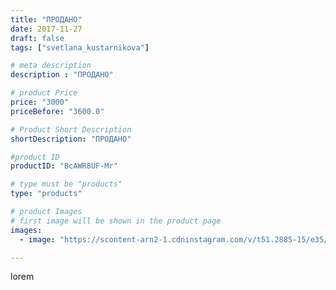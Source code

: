 ```yaml
---
title: "ПРОДАНО"
date: 2017-11-27
draft: false
tags: ["svetlana_kustarnikova"]

# meta description
description : "ПРОДАНО"

# product Price
price: "3000"
priceBefore: "3600.0"

# Product Short Description
shortDescription: "ПРОДАНО"

#product ID
productID: "BcAWR8UF-Mr"

# type must be "products"
type: "products"

# product Images
# first image will be shown in the product page
images:
  - image: "https://scontent-arn2-1.cdninstagram.com/v/t51.2885-15/e35/23970299_148398795798123_7364905439806357504_n.jpg?se=7&tp=1&_nc_ht=scontent-arn2-1.cdninstagram.com&_nc_cat=103&_nc_ohc=GOe91uu2LJ8AX8qKT9j&ccb=7-4&oh=1fa09d7797a46b837c0b36ef193a8d86&oe=6081CDB4&ig_cache_key=MTY1NzQyMjY1Mjg4ODMxMDU3MQ%3D%3D.2-ccb7-4"

---
```

lorem
